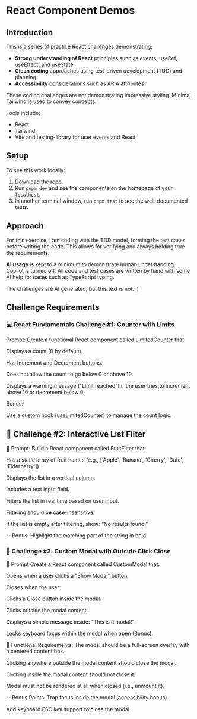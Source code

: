 # React Component Demos

## Introduction

This is a series of practice React challenges demonstrating:

- **Strong understanding of React** principles such as events, useRef, useEffect, and useState
- **Clean coding** approaches using test-driven development (TDD) and planning
- **Accessibility** considerations such as ARIA attributes

These coding challenges are not demonstrating impressive styling. Minimal
Tailwind is used to convey concepts.

Tools include:

- React
- Tailwind
- Vite and testing-library for user events and React

## Setup

To see this work locally:

1. Download the repo.
2. Run `pnpm dev` and see the components on the homepage of your `localhost`.
3. In another terminal window, run `pnpm test` to see the well-documented tests.

## Approach

For this exercise, I am coding with the TDD model, forming the test cases before
writing the code. This allows for verifying and always holding true the requirements.

**AI usage** is kept to a minimum to demonstrate human understanding. Copilot is turned off. All code and test cases are written by hand with some AI help for cases such as TypeScript typing.

The challenges are AI generated, but this text is not. :)

## Challenge Requirements

### 💻 React Fundamentals Challenge #1: Counter with Limits

Prompt:
Create a functional React component called LimitedCounter that:

Displays a count (0 by default).

Has Increment and Decrement buttons.

Does not allow the count to go below 0 or above 10.

Displays a warning message ("Limit reached") if the user tries to increment above 10 or decrement below 0.

Bonus:

Use a custom hook (useLimitedCounter) to manage the count logic.

## 🧪 Challenge #2: Interactive List Filter

📝 Prompt:
Build a React component called FruitFilter that:

Has a static array of fruit names (e.g., ['Apple', 'Banana', 'Cherry', 'Date', 'Elderberry'])

Displays the list in a vertical column.

Includes a text input field.

Filters the list in real time based on user input.

Filtering should be case-insensitive.

If the list is empty after filtering, show: “No results found.”

✨ Bonus:
Highlight the matching part of the string in bold.

### 🧪 Challenge #3: Custom Modal with Outside Click Close

📝 Prompt
Create a React component called CustomModal that:

Opens when a user clicks a “Show Modal” button.

Closes when the user:

Clicks a Close button inside the modal.

Clicks outside the modal content.

Displays a simple message inside: "This is a modal!"

Locks keyboard focus within the modal when open (Bonus).

🎯 Functional Requirements:
The modal should be a full-screen overlay with a centered content box.

Clicking anywhere outside the modal content should close the modal.

Clicking inside the modal content should not close it.

Modal must not be rendered at all when closed (i.e., unmount it).

✨ Bonus Points:
Trap focus inside the modal (accessibility bonus)

Add keyboard ESC key support to close the modal
